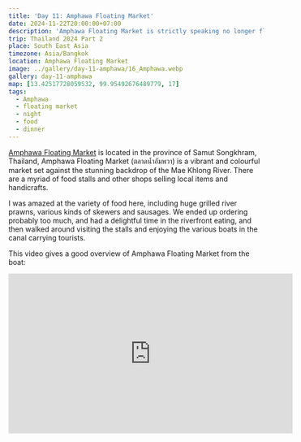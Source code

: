 ```yaml
---
title: 'Day 11: Amphawa Floating Market'
date: 2024-11-22T20:00:00+07:00
description: 'Amphawa Floating Market is strictly speaking no longer floating market, since most of the stalls have moved into the riverfront.'
trip: Thailand 2024 Part 2
place: South East Asia
timezone: Asia/Bangkok
location: Amphawa Floating Market
image: ../gallery/day-11-amphawa/16_Amphawa.webp
gallery: day-11-amphawa
map: [13.42517728059532, 99.95492676489779, 17]
tags:
  - Amphawa
  - floating market
  - night
  - food
  - dinner
---
```


[Amphawa Floating Market](https://amphawafloatingmarket.org) is located in the province of Samut Songkhram, Thailand, Amphawa Floating Market (ตลาดน้ำอัมพวา) is a vibrant and colourful market set against the stunning backdrop of the Mae Khlong River. There are a myriad of food stalls and other shops selling local items and handicrafts.

I was amazed at the variety of food here, including huge grilled river prawns, various kinds of skewers and sausages. We ended up ordering probably too much, and had a delightful time in the riverfront eating, and then walked around visiting the stalls and enjoying the various boats in the canal carrying tourists.

This video gives a good overview of Amphawa Floating Market from the boat:

<iframe width="560" height="315" src="https://www.youtube.com/embed/xDNzgqKIjmI?si=jbcLAqj088nkKTml" title="YouTube video player" frameborder="0" allow="accelerometer; autoplay; clipboard-write; encrypted-media; gyroscope; picture-in-picture; web-share" referrerpolicy="strict-origin-when-cross-origin" allowfullscreen></iframe>
